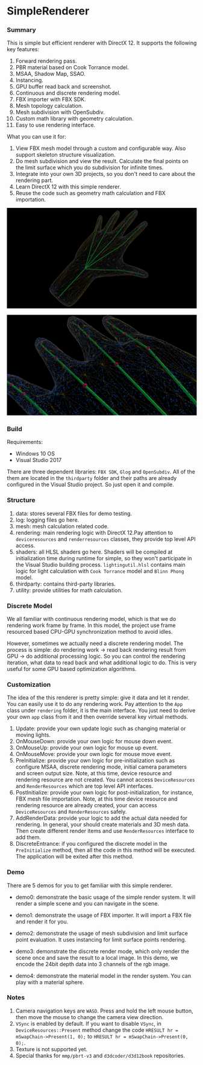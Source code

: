 # SimpleRenderer
### Summary

This is simple but efficient renderer with DirectX 12. It supports the following key features:

1. Forward rendering pass.
2. PBR material based on Cook Torrance model.
3. MSAA, Shadow Map, SSAO.
4. Instancing.
5. GPU buffer read back and screenshot.
6. Continuous and discrete rendering model.
7. FBX importer with FBX SDK.
8. Mesh topology calculation.
9. Mesh subdivision with OpenSubdiv.
10. Custom math library with geometry calculation.
11. Easy to use rendering interface.

What you can use it for:

1. View FBX mesh model through a custom and configurable way. Also support skeleton structure visualization.
2. Do mesh subdivision and view the result. Calculate the final points on the limit surface which you do subdivision for infinite times.
3. Integrate into your own 3D projects, so you don't need to care about the rendering part.
4. Learn DirectX 12 with this simple renderer.
5. Reuse the code such as geometry math calculation and FBX importation.

![1](https://github.com/zjxeditor/SimpleRenderer/blob/master/images/1.png)   

![2](https://github.com/zjxeditor/SimpleRenderer/blob/master/images/2.png) 

### Build

Requirements:

* Windows 10 OS
* Visual Studio 2017

There are three dependent libraries: `FBX SDK`, `Glog` and `OpenSubdiv`. All of the them are located in the `thirdparty` folder and their paths are already configured in the Visual Studio project. So just open it and compile.

### Structure

1. data: stores several FBX files for demo testing.
2. log: logging files go here.
3. mesh: mesh calculation related code.
4. rendering: main rendering logic with DirectX 12.Pay attention to  `deviceresources` and `renderresources` classes, they provide top level API access.
5. shaders: all HLSL shaders go here. Shaders will be compiled at initialization time during runtime for simple, so they won't participate in the Visual Studio building process. `lightingutil.hlsl` contains main logic for light calculation with `Cook Torrance` model and `Blinn Phong` model.
6. thirdparty: contains third-party libraries.
7. utility: provide utilities for math calculation.

### Discrete Model

We all familiar with continuous rendering model, which is that we do rendering work frame by frame. In this model, the project use frame resourced based CPU-GPU synchronization method to avoid idles.

However, sometimes we actually need a discrete rendering model. The process is simple: do rendering work -> read back rendering result from GPU -> do additional processing logic. So you can control the rendering iteration, what data to read back and what additional logic to do. This is very useful for some GPU based optimization algorithms.

### Customization

The idea of the this renderer is pretty simple: give it data and let it render. You can easily use it to do any rendering work. Pay attention to the `App` class under `rendering` folder, it is the main interface. You just need to derive your own `app` class from it and then override several key virtual methods.

1. Update: provide your own update logic such as changing material or moving lights.
2. OnMouseDown: provide your own logic for mouse down event. 
3. OnMouseUp: provide your own logic for mouse up event.
4. OnMouseMove: provide your own logic for mouse move event.
5. PreInitialize: provide your own logic for pre-initialization such as configure MSAA, discrete rendering mode, initial camera parameters and screen output size. Note, at this time, device resource and rendering resource are not created. You cannot access `DeviceResources` and `RenderResources` which are top level API interfaces.
6. PostInitialize: provide your own logic for post-initialization, for instance, FBX mesh file importation. Note, at this time device resource and rendering resource are already created, your can access `DeviceResources` and `RenderResources` safely.
7. AddRenderData: provide your logic to add the actual data needed for rendering. In general, your should create materials and 3D mesh data. Then create different render items and use `RenderResources` interface to add them.
8. DiscreteEntrance: if you configured the discrete model in the `PreInitialize`  method, then all the code in this method will be executed. The application will be exited after this method.

### Demo

There are 5 demos for you to get familiar with this simple renderer. 

* demo0: demonstrate the basic usage of the simple render system. It will render a simple scene and you can navigate in the scene.
* demo1: demonstrate the usage of FBX importer. It will import a FBX file and render it for you.

* demo2: demonstrate the usage of mesh subdivision and limit surface point evaluation. It uses instancing for limit surface points rendering.

* demo3: demonstrate the discrete render mode, which only render the scene once and save the result to a local image. In this demo, we encode the 24bit depth data into 3 channels of the rgb image.

* demo4: demonstrate the material model in the render system. You can play with a material sphere.

### Notes

1. Camera navigation keys are `WASD`. Press and hold the left mouse button, then move the mouse to change the camera view direction.
2. `VSync` is enabled by default. If you want to disable `VSync`, in `DeviceResources::Present` method change the code `HRESULT hr = mSwapChain->Present(1, 0);` to `HRESULT hr = mSwapChain->Present(0, 0);`.
3. Texture is not supported yet.
4. Special thanks for `mmp/pbrt-v3` and `d3dcoder/d3d12book` repositories.
